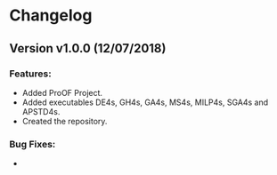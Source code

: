 # Changelog

## Version v1.0.0 (12/07/2018)

### Features:

* Added ProOF Project.
* Added executables DE4s, GH4s, GA4s, MS4s, MILP4s, SGA4s and APSTD4s.
* Created the repository.

### Bug Fixes:

* 
